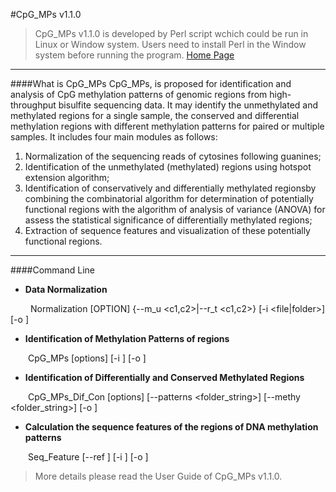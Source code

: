#CpG_MPs v1.1.0
>CpG_MPs v1.1.0 is developed by Perl script wchich could be run in Linux or Window system. Users need to install Perl in the Window system before running the program.
[Home Page](http://kinspact.github.io/CpG_MPs)

___
####What is CpG_MPs
CpG_MPs, is proposed for identification and analysis of CpG methylation patterns of genomic regions from high-throughput bisulfite sequencing data. It may identify the unmethylated and methylated regions for a single sample, the conserved and differential methylation regions with different methylation patterns for paired or multiple samples. 
It includes four main modules as follows:

1. Normalization of the sequencing reads of cytosines following guanines;
2. Identification of the unmethylated (methylated) regions using hotspot extension algorithm;
3. Identification of conservatively and differentially methylated regionsby combining the combinatorial algorithm for determination of potentially functional regions with the algorithm of analysis of variance (ANOVA) for assess the statistical significance of differentially methylated regions;
4. Extraction of sequence features and visualization of these potentially functional regions.

___
####Command Line

* **Data Normalization**

&emsp;&emsp; Normalization [OPTION] {--m_u <c1,c2>|--r_t <c1,c2>} [-i <file|folder>] [-o <folder>]

* **Identification of Methylation Patterns of regions**

&emsp;&emsp;CpG_MPs [options] [-i <folder>] [-o <folder>]

* **Identification of Differentially and Conserved Methylated Regions**

&emsp;&emsp;CpG_MPs_Dif_Con [options] [--patterns <folder_string>] [--methy <folder_string>] [-o <folder>]

* **Calculation the sequence features of the regions of DNA methylation patterns**

&emsp;&emsp;Seq_Feature [--ref <folder>] [-i <folder>] [-o <folder>]

>More details please read the User Guide of CpG_MPs v1.1.0.
